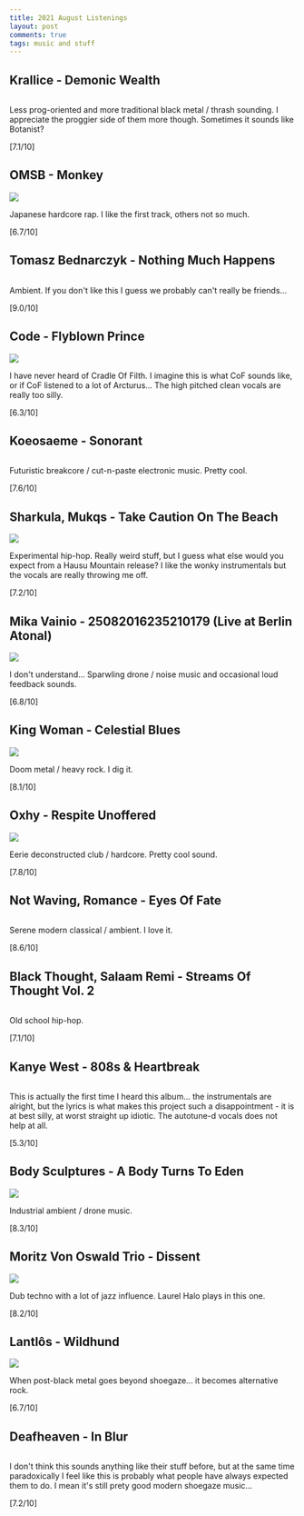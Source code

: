 ```yaml
---
title: 2021 August Listenings
layout: post
comments: true
tags: music and stuff
---
```


## Krallice - Demonic Wealth

  ![]()

  Less prog-oriented and more traditional black metal / thrash sounding. I appreciate the proggier side of them more though. Sometimes it sounds like Botanist?

  [7.1/10]

## OMSB - Monkey

  ![](http://harvest.tokyo/wp-content/uploads/2021/05/OMSB-MONKEY.jpeg)

  Japanese hardcore rap. I like the first track, others not so much.

  [6.7/10]

## Tomasz Bednarczyk - Nothing Much Happens

  ![]()

  Ambient. If you don't like this I guess we probably can't really be friends...

  [9.0/10]

## Code - Flyblown Prince

  ![](https://f4.bcbits.com/img/a1725065026_10.jpg)

  I have never heard of Cradle Of Filth. I imagine this is what CoF sounds like, or if CoF listened to a lot of Arcturus... The high pitched clean vocals are really too silly.

  [6.3/10]

## Koeosaeme - Sonorant

  ![]()

  Futuristic breakcore / cut-n-paste electronic music. Pretty cool.

  [7.6/10]

## Sharkula, Mukqs - Take Caution On The Beach

  ![](https://f4.bcbits.com/img/a1866850706_16.jpg)

  Experimental hip-hop. Really weird stuff, but I guess what else would you expect from a Hausu Mountain release? I like the wonky instrumentals but the vocals are really throwing me off.

  [7.2/10]

## Mika Vainio - 25082016235210179 (Live at Berlin Atonal)

  ![](https://f4.bcbits.com/img/a0717980544_16.jpg)

  I don't understand... Sparwling drone / noise music and occasional loud feedback sounds.

  [6.8/10]

## King Woman - Celestial Blues

  ![](https://f4.bcbits.com/img/a2710254350_16.jpg)

  Doom metal / heavy rock. I dig it.

  [8.1/10]

## Oxhy - Respite Unoffered

  ![](https://i.scdn.co/image/ab67616d0000b273c487507f54a60d0fca6291ff)

  Eerie deconstructed club / hardcore. Pretty cool sound.

  [7.8/10]

## Not Waving, Romance - Eyes Of Fate

  ![]()

  Serene modern classical / ambient. I love it.

  [8.6/10]

## Black Thought, Salaam Remi - Streams Of Thought Vol. 2

  ![]()

  Old school hip-hop.

  [7.1/10]

## Kanye West - 808s & Heartbreak

  ![]()

  This is actually the first time I heard this album... the instrumentals are alright, but the lyrics is what makes this project such a disappointment - it is at best silly, at worst straight up idiotic. The autotune-d vocals does not help at all.

  [5.3/10]

## Body Sculptures - A Body Turns To Eden

  ![](https://f4.bcbits.com/img/a3042064643_16.jpg)

  Industrial ambient / drone music.

  [8.3/10]

## Moritz Von Oswald Trio - Dissent

  ![](https://assets.boomkat.com/spree/products/750908/large/MVOT_Dissent-4000x4000-min.jpg)

  Dub techno with a lot of jazz influence. Laurel Halo plays in this one.

  [8.2/10]

## Lantlôs - Wildhund

  ![](https://f4.bcbits.com/img/a0834029993_16.jpg)

  When post-black metal goes beyond shoegaze... it becomes alternative rock.

  [6.7/10]

## Deafheaven - In Blur

  ![]()

  I don't think this sounds anything like their stuff before, but at the same time paradoxically I feel like this is probably what people have always expected them to do. I mean it's still prety good modern shoegaze music...

  [7.2/10]
